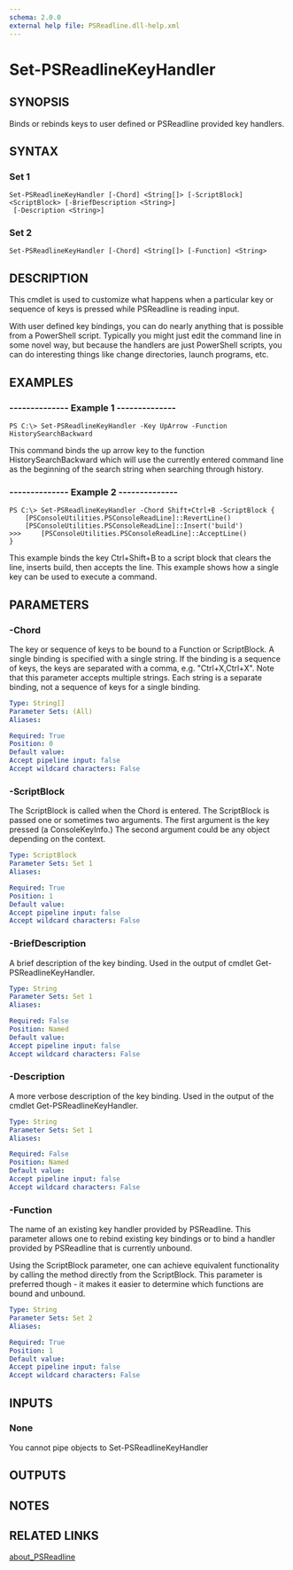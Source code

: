 ```yaml
---
schema: 2.0.0
external help file: PSReadline.dll-help.xml
---
```


# Set-PSReadlineKeyHandler
## SYNOPSIS
Binds or rebinds keys to user defined or PSReadline provided key handlers.
## SYNTAX

### Set 1
```
Set-PSReadlineKeyHandler [-Chord] <String[]> [-ScriptBlock] <ScriptBlock> [-BriefDescription <String>]
 [-Description <String>]
```

### Set 2
```
Set-PSReadlineKeyHandler [-Chord] <String[]> [-Function] <String>
```

## DESCRIPTION
This cmdlet is used to customize what happens when a particular key or sequence of keys is pressed while PSReadline is reading input.

With user defined key bindings, you can do nearly anything that is possible from a PowerShell script.
Typically you might just edit the command line in some novel way, but because the handlers are just PowerShell scripts, you can do interesting things like change directories, launch programs, etc.
## EXAMPLES

### --------------  Example 1  --------------
```
PS C:\> Set-PSReadlineKeyHandler -Key UpArrow -Function HistorySearchBackward
```

This command binds the up arrow key to the function HistorySearchBackward which will use the currently entered command line as the beginning of the search string when searching through history.
### --------------  Example 2  --------------
```
PS C:\> Set-PSReadlineKeyHandler -Chord Shift+Ctrl+B -ScriptBlock {
    [PSConsoleUtilities.PSConsoleReadLine]::RevertLine()
    [PSConsoleUtilities.PSConsoleReadLine]::Insert('build')
>>>     [PSConsoleUtilities.PSConsoleReadLine]::AcceptLine()
}
```

This example binds the key Ctrl+Shift+B to a script block that clears the line, inserts build, then accepts the line.
This example shows how a single key can be used to execute a command.
## PARAMETERS

### -Chord
The key or sequence of keys to be bound to a Function or ScriptBlock.
A single binding is specified with a single string.
If the binding is a sequence of keys, the keys are separated with a comma, e.g. "Ctrl+X,Ctrl+X".
Note that this parameter accepts multiple strings.
Each string is a separate binding, not a sequence of keys for a single binding.
```yaml
Type: String[]
Parameter Sets: (All)
Aliases: 

Required: True
Position: 0
Default value: 
Accept pipeline input: false
Accept wildcard characters: False
```

### -ScriptBlock
The ScriptBlock is called when the Chord is entered.
The ScriptBlock is passed one or sometimes two arguments.
The first argument is the key pressed (a ConsoleKeyInfo.)  The second argument could be any object depending on the context.
```yaml
Type: ScriptBlock
Parameter Sets: Set 1
Aliases: 

Required: True
Position: 1
Default value: 
Accept pipeline input: false
Accept wildcard characters: False
```

### -BriefDescription
A brief description of the key binding.
Used in the output of cmdlet Get-PSReadlineKeyHandler.
```yaml
Type: String
Parameter Sets: Set 1
Aliases: 

Required: False
Position: Named
Default value: 
Accept pipeline input: false
Accept wildcard characters: False
```

### -Description
A more verbose description of the key binding.
Used in the output of the cmdlet Get-PSReadlineKeyHandler.
```yaml
Type: String
Parameter Sets: Set 1
Aliases: 

Required: False
Position: Named
Default value: 
Accept pipeline input: false
Accept wildcard characters: False
```

### -Function
The name of an existing key handler provided by PSReadline.
This parameter allows one to rebind existing key bindings or to bind a handler provided by PSReadline that is currently unbound.

Using the ScriptBlock parameter, one can achieve equivalent functionality by calling the method directly from the ScriptBlock.
This parameter is preferred though - it makes it easier to determine which functions are bound and unbound.
```yaml
Type: String
Parameter Sets: Set 2
Aliases: 

Required: True
Position: 1
Default value: 
Accept pipeline input: false
Accept wildcard characters: False
```

## INPUTS

### None
You cannot pipe objects to Set-PSReadlineKeyHandler
## OUTPUTS

###  

## NOTES

## RELATED LINKS

[about_PSReadline]()
